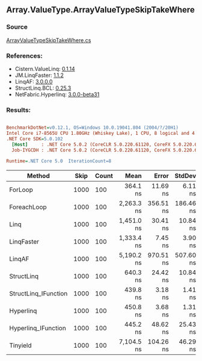 ﻿## Array.ValueType.ArrayValueTypeSkipTakeWhere

### Source
[ArrayValueTypeSkipTakeWhere.cs](../LinqBenchmarks/Array/ValueType/ArrayValueTypeSkipTakeWhere.cs)

### References:
- Cistern.ValueLinq: [0.1.14](https://www.nuget.org/packages/Cistern.ValueLinq/0.1.14)
- JM.LinqFaster: [1.1.2](https://www.nuget.org/packages/JM.LinqFaster/1.1.2)
- LinqAF: [3.0.0.0](https://www.nuget.org/packages/LinqAF/3.0.0.0)
- StructLinq.BCL: [0.25.3](https://www.nuget.org/packages/StructLinq.BCL/0.25.3)
- NetFabric.Hyperlinq: [3.0.0-beta31](https://www.nuget.org/packages/NetFabric.Hyperlinq/3.0.0-beta31)

### Results:
``` ini

BenchmarkDotNet=v0.12.1, OS=Windows 10.0.19041.804 (2004/?/20H1)
Intel Core i7-8565U CPU 1.80GHz (Whiskey Lake), 1 CPU, 8 logical and 4 physical cores
.NET Core SDK=5.0.102
  [Host]     : .NET Core 5.0.2 (CoreCLR 5.0.220.61120, CoreFX 5.0.220.61120), X64 RyuJIT
  Job-IYGCDH : .NET Core 5.0.2 (CoreCLR 5.0.220.61120, CoreFX 5.0.220.61120), X64 RyuJIT

Runtime=.NET Core 5.0  IterationCount=8  

```
|               Method | Skip | Count |       Mean |     Error |    StdDev | Ratio | RatioSD |
|--------------------- |----- |------ |-----------:|----------:|----------:|------:|--------:|
|              ForLoop | 1000 |   100 |   364.1 ns |  11.69 ns |   6.11 ns |  1.00 |    0.00 |
|          ForeachLoop | 1000 |   100 | 2,263.3 ns | 356.51 ns | 186.46 ns |  6.22 |    0.54 |
|                 Linq | 1000 |   100 | 1,451.0 ns |  30.41 ns |  10.84 ns |  4.01 |    0.07 |
|           LinqFaster | 1000 |   100 | 1,333.4 ns |   7.45 ns |   3.90 ns |  3.66 |    0.06 |
|               LinqAF | 1000 |   100 | 5,190.2 ns | 970.51 ns | 507.60 ns | 14.26 |    1.43 |
|           StructLinq | 1000 |   100 |   640.3 ns |  24.42 ns |  10.84 ns |  1.77 |    0.05 |
| StructLinq_IFunction | 1000 |   100 |   439.8 ns |   3.18 ns |   1.41 ns |  1.21 |    0.02 |
|            Hyperlinq | 1000 |   100 |   450.8 ns |   3.68 ns |   1.31 ns |  1.25 |    0.02 |
|  Hyperlinq_IFunction | 1000 |   100 |   445.2 ns |  48.62 ns |  25.43 ns |  1.22 |    0.06 |
|             Tinyield | 1000 |   100 | 7,104.5 ns | 104.26 ns |  46.29 ns | 19.60 |    0.35 |
